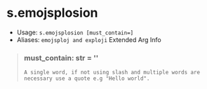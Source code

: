 # s.emojsplosion

 - Usage: `s.emojsplosion [must_contain=]`
 - Aliases: `emojsploj and exploji`
Extended Arg Info
> ### must_contain: str = ''
> ```
> A single word, if not using slash and multiple words are necessary use a quote e.g "Hello world".
> ```
